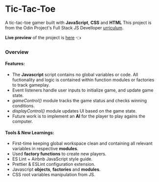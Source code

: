 # Tic-Tac-Toe

A tic-tac-toe gamer built with **JavaScript**, **CSS** and **HTML**
This project is from the Odin Project's Full Stack JS Develloper [urriculum](https://www.theodinproject.com/lessons/node-path-javascript-tic-tac-toe).

**Live preview** of the project is [here](https://dr3wsky.github.io/tic-tac-toe/) :point_left:

### Overview

#### **Features:**

- The **Javascript** script contains no global variables or code. All fuctionality and logic is contained within function modules or factories to track gameplay.
- Event listeners handle user inputs to initialize game, and update game state.
- *gameControl()* module tracks the game status and checks winning conditions.
- *displayControl()* module updates UI based on the game state.
- Future work is to implement an **AI** for the player to play agains the computer.

#### **Tools & New Learnings:**

- First-time keeping global workspace clean and containing all relevant variables in respective **modules**.
- Used **factory functions** to create new players.
- ES Lint + Airbnb JavaScript style guide.
- Prettier & ESLint configuration extension.
- Javascript **objects**, **factories** and **modules**.
- CSS root variables manipulation from JS.


